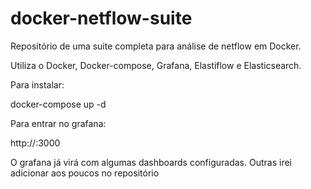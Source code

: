# docker-netflow-suite
Repositório de uma suite completa para análise de netflow em Docker.

Utiliza o Docker, Docker-compose, Grafana, Elastiflow e Elasticsearch.

Para instalar:

docker-compose up -d

Para entrar no grafana:

http://<ipdoservidor>:3000
  
O grafana já virá com algumas dashboards configuradas. Outras irei adicionar aos poucos no repositório
